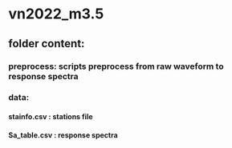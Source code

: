 # vn2022_m3.5

## folder content:

### preprocess: scripts preprocess from raw waveform to response spectra

### data: 

#### stainfo.csv : stations file

#### Sa_table.csv : response spectra